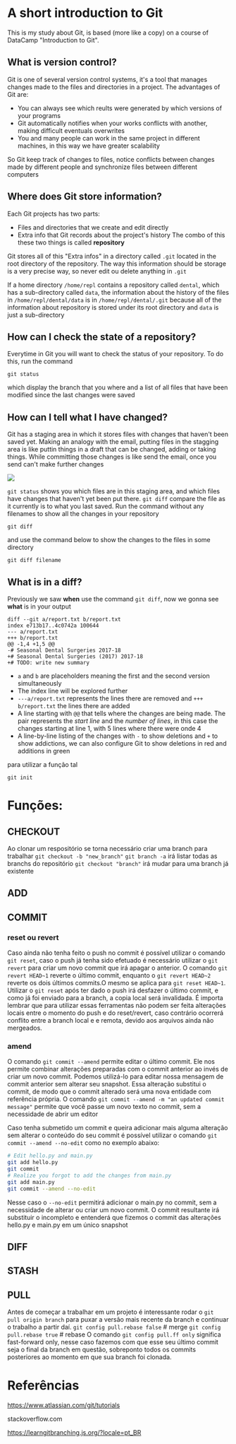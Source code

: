 # A short introduction to Git

This is my study about Git, is based (more like a copy) on a course of DataCamp "Introduction to Git".

## What is version control?

Git is one of several version control systems, it's a tool that manages changes made to the files and directories in a project. The advantages of Git are:
- You can always see which reults were generated by which versions of your programs
- Git automatically notifies when your works conflicts with another, making difficult eventuals overwrites
- You and many people can work in the same project in different machines, in this way we have greater scalability

So Git keep track of changes to files, notice conflicts between changes made by different people and synchronize files between different computers

## Where does Git store information?

Each Git projects has two parts:
- Files and directories that we create and edit directly
- Extra info that Git records about the project's history
The combo of this these two things is called __repository__

Git stores all of this "Extra infos" in a directory called `.git` located in the root directory of the repository. The way this information should be storage is a very precise way, so never edit ou delete anything in `.git`

If a home directory `/home/repl` contains a repository called `dental`, which has a  sub-directory called `data`, the information about the history of the files in `/home/repl/dental/data` is in `/home/repl/dental/.git` because all of the information about repository is stored under its root directory and `data` is just a sub-directory

## How can I check the state of a repository?

Everytime in Git you will want to check the status of your repository. To do this, run the command

```
git status
```
which display the branch that you where and a list of all files that have been modified since the last changes were saved

## How can I tell what I have changed?

Git has a staging area in which it stores files with changes that haven't been saved yet. Making an analogy with the email, putting files in the stagging area is like puttin things in a draft that can be changed, adding or taking things. While committing those changes is like send the email, once you send can't make further changes

![](https://miro.medium.com/max/686/1*diRLm1S5hkVoh5qeArND0Q.png)

`git status` shows you which files are in this staging area, and which files have changes that haven't yet been put there. `git diff` compare the file as it currently is to what you last saved. Run the command without any filenames to show all the changes in your repository

```
git diff
```
 and use the command below to show the changes to the files in some directory

```
git diff filename
```

## What is in a diff?

Previously we saw __when__ use the command `git diff`, now we gonna see __what__ is in your output

```
diff --git a/report.txt b/report.txt
index e713b17..4c0742a 100644
--- a/report.txt
+++ b/report.txt
@@ -1,4 +1,5 @@
-# Seasonal Dental Surgeries 2017-18
+# Seasonal Dental Surgeries (2017) 2017-18
+# TODO: write new summary
```

- `a` and `b` are placeholders meaning the first and the second version simultaneously
- The index line will be explored further
- `---a/report.txt` represents the lines there are removed and `+++ b/report.txt` the lines there are added
- A line starting with `@@` that tells where the changes are being made. The pair represents the _start line_ and the _number of lines_, in this case the changes starting at line 1, with 5 lines where there were onde 4
- A line-by-line listing of the changes with `-` to show deletions and `+` to show addictions, we can also configure Git to show deletions in red and additions in green

para utilizar a função tal 

```
git init
```

# Funções:

## CHECKOUT
Ao clonar um respositório se torna necessário criar uma branch para trabalhar `git checkout -b "new_branch"`
`git branch -a` irá listar todas as branchs do repositório
`git checkout "branch"` irá mudar para uma branch já existente
## ADD

## COMMIT

### reset ou revert

Caso ainda não tenha feito o push no commit é possível utilizar o comando `git reset`, caso o push já tenha sido efetuado é necessário utilizar o `git revert` para criar um novo commit que irá apagar o anterior. O comando `git revert HEAD~1` reverte o último commit, enquanto o `git revert HEAD~2` reverte os dois últimos commits.O mesmo se aplica para `git reset HEAD~1`.
Utilizar o `git reset` após ter dado o push irá desfazer o último commit, e como já foi enviado para a branch, a copia local será invalidada.
É importa lembrar que para utilizar essas ferramentas não podem ser feita alterações locais entre o momento do push e do reset/revert, caso contrário ocorrerá conflito entre a branch local e e remota, devido aos arquivos ainda não mergeados.

### amend

O comando `git commit --amend` permite editar o último commit. Ele nos permite combinar alterações preparadas com o commit anterior ao invés de criar um novo commit. Podemos utilizá-lo para editar nossa mensagem de commit anterior sem alterar seu snapshot. Essa alteração substitui o commit, de modo que o commit alterado será uma nova entidade com referência própria.
O comando `git commit --amend -m "an updated commit message"` permite que você passe um novo texto no commit, sem a necessidade de abrir um editor

Caso tenha submetido um commit e queira adicionar mais alguma alteração sem alterar o conteúdo do seu commit é possível utilizar o comando `git commit --amend --no-edit` como no exemplo abaixo:

```bash
# Edit hello.py and main.py
git add hello.py
git commit 
# Realize you forgot to add the changes from main.py 
git add main.py 
git commit --amend --no-edit
```
Nesse caso o `--no-edit` permitirá adicionar o main.py no commit, sem a necessidade de alterar ou criar um novo commit. O commit resultante irá substituir o incompleto e entenderá que fizemos o commit das alterações hello.py e main.py em um único snapshot

## DIFF

## STASH

## PULL

Antes de começar a trabalhar em um projeto é interessante rodar o `git pull origin branch` para puxar a versão mais recente da branch e continuar o trabalho a partir daí.
`git config pull.rebase false` # merge
`git config pull.rebase true` # rebase
O comando `git config pull.ff only` significa fast-forward only, nesse caso fazemos com que esse seu último commit seja o final da branch em questão, sobreponto todos os commits posteriores ao momento em que sua branch foi clonada.


# Referências
https://www.atlassian.com/git/tutorials

stackoverflow.com

https://learngitbranching.js.org/?locale=pt_BR
